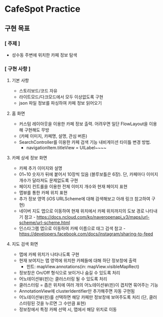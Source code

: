 # CafeSpot Practice

## 구현 목표

### [ 주제 ]

- 성수동 주변에 위치한 카페 정보 탐색

### [  구현 사항  ]

1. 기본 사항
   - 스토리보드/코드 자유
   - 라이트모드/다크모드에서 모두 이상없도록 구현
   - json 파일 정보를 파싱하여 카페 정보 읽어오기
2. 홈 화면
   - 커스텀 레이아웃을 이용한 카페 정보 출력. 어려우면 일단 FlowLayout을 이용해 구현해도 무방
   - (카페 이미지, 카페명, 설명, 관심 버튼) 
   - SearchController를 이용한 카페 검색 기능 내비게이션 타이틀 변경 방법. 
     -  navigationItem.titleView = UILabel~~~~ 

3. 카페 상세 정보 화면
   - 카페 추가 이미지와 설명 
   - 01~10 숫자가 뒤에 붙어서 10장씩 있음 (블루보틀은 6장). 단, 카페마다 이미지 개수가 달라져도 문제없도록 구현 
   - 페이지 컨트롤을 이용한 전체 이미지 개수와 현재 페이지 표현 
   - 맵뷰를 통한 카페 위치 표현 
   - 추가 정보 영역 (iOS URLScheme에 대해 검색해보고 아래 링크 참고하여 구현)
   - 네이버 지도 앱으로 이동하여 현재 위치에서 카페 위치까지의 도보 경로 나타내기 
     참고 - https://docs.ncloud.com/ko/naveropenapi_v3/maps/url-scheme/url-scheme.html
   - 인스타그램 앱으로 이동하여 카페 이름으로 태그 검색 
     참고 - https://developers.facebook.com/docs/instagram/sharing-to-feed

4. 지도 검색 화면
   - 맵에 카페 위치가 나타나도록 구현 
   - 현재 보여지는 맵 영역에 위치한 카페들에 대해 하단 정보창에 출력 
     - 힌트: mapView.annotations(in: mapView.visibleMapRect)
   - 정보창은 On/Off 형식으로 보이거나 숨길 수 있도록 처리 
   - 어노테이션뷰(핀)는 클러스터링 될 수 있도록 처리 
   - 클러스터링 = 좁은 위치에 여러 개의 어노테이션뷰(핀)이 겹치면 묶어주는 기능
   - AnnotationView에 clusterIdentifier만 추가해주면 자동 구현됨
   - 어노테이션뷰(핀)를 선택하면 해당 카페만 정보창에 보여주도록 처리 (단, 클러스터링된 것을 누르면 그 수만큼 표현) 
   - 정보창에서 특정 카페 선택 시, 맵에서 해당 위치로 이동 

